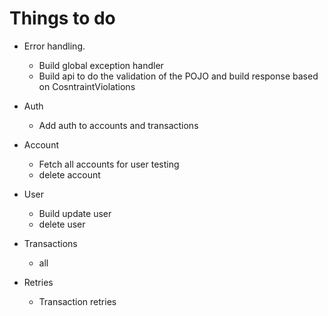 # Things to do

* Error handling.
  * Build global exception handler
  * Build api to do the validation of the POJO and build response based on CosntraintViolations
  
* Auth
  * Add auth to accounts and transactions

* Account
  * Fetch all accounts for user testing
  * delete account
  
* User
  * Build update user
  * delete user

* Transactions
  * all
  
* Retries
  * Transaction retries